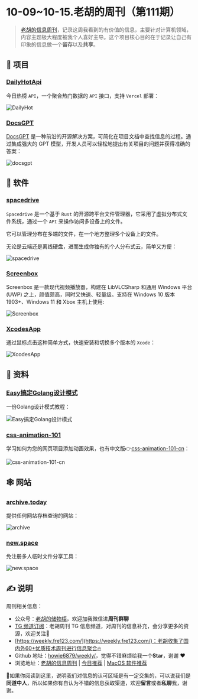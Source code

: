 # 10-09~10-15.老胡的周刊（第111期）

> [老胡的信息周刊](https://weekly.howie6879.com/)，记录这周我看到的有价值的信息，主要针对计算机领域，内容主题极大程度被我个人喜好主导。这个项目核心目的在于记录让自己有印象的信息做一个**留存**以及**共享**。

## 🎯 项目

### [DailyHotApi](https://github.com/imsyy/DailyHotApi)

今日热榜 `API`，一个聚合热门数据的 `API` 接口，支持 `Vercel` 部署：

![DailyHot](https://images-1252557999.file.myqcloud.com/uPic/DailyHot.jpg)

### [DocsGPT](https://github.com/arc53/DocsGPT)

[DocsGPT](https://github.com/arc53/DocsGPT) 是一种前沿的开源解决方案，可简化在项目文档中查找信息的过程。通过集成强大的 GPT 模型，开发人员可以轻松地提出有关项目的问题并获得准确的答案：

![docsgpt](https://images-1252557999.file.myqcloud.com/uPic/docsgpt.jpg)

## 🤖 软件

### [spacedrive](https://www.spacedrive.com/)

`Spacedrive` 是一个基于 `Rust` 的开源跨平台文件管理器，它采用了虚拟分布式文件系统，通过一个 `API` 来操作访问多设备上的文件。

它可以管理分布在多端的文件，在一个地方整理多个设备上的文件。

无论是云端还是离线硬盘，进而生成你独有的个人分布式云，简单又方便：

![spacedrive](https://images-1252557999.file.myqcloud.com/uPic/spacedrive.webp)

### [Screenbox](https://github.com/huynhsontung/Screenbox)

Screenbox 是一款现代视频播放器，构建在 LibVLCSharp 和通用 Windows 平台 (UWP) 之上，颜值颇高，同时又快速、轻量级。支持在 Windows 10 版本 1903+、Windows 11 和 Xbox 主机上使用:

![Screenbox](https://images-1252557999.file.myqcloud.com/uPic/Screenbox.jpg)

### [XcodesApp](https://github.com/XcodesOrg/XcodesApp)

通过鼠标点击这种简单方式，快速安装和切换多个版本的 `Xcode`：

![XcodesApp](https://images-1252557999.file.myqcloud.com/uPic/XcodesApp.jpg)

## 👀 资料

### [Easy搞定Golang设计模式](https://www.yuque.com/aceld/lfhu8y/rg6nsf)

一份Golang设计模式教程：

![Easy搞定Golang设计模式](https://images-1252557999.file.myqcloud.com/uPic/Easy搞定Golang设计模式.jpg)

### [css-animation-101](https://github.com/cssanimation/css-animation-101)

学习如何为您的网页项目添加动画效果，也有中文版👉[css-animation-101-cn](https://h-wakanda.github.io/css-animation-101-cn/)：

![css-animation-101-cn](https://images-1252557999.file.myqcloud.com/uPic/css-animation-101-cn.jpg)

## 🕸 网站

### [archive.today](https://archive.today/)

提供任何网站存档查询的网站：

![archive](https://images-1252557999.file.myqcloud.com/uPic/archive.jpg)

### [new.space](https://new.space/)

免注册多人临时文件分享工具：

![new.space](https://images-1252557999.file.myqcloud.com/uPic/new.space.jpg)

## ✍️ 说明

周刊相关信息：

- 公众号：[老胡的储物柜](https://images-1252557999.file.myqcloud.com/uPic/ETIbMe.jpg)，欢迎加我微信进**周刊群聊**
- [TG 频道订阅](https://t.me/howie_weekly)：老胡周刊 TG 信息频道，对周刊的信息补充，会分享更多的资源，欢迎关注👏
- [https://weekly.fre123.com/](https://weekly.fre123.com/)：老胡收集了国内外60+优质技术周刊进行信息聚合🔥
- Github 地址：[howie6879/weekly/](https://github.com/howie6879/weekly/)，觉得不错麻烦给我一个**Star**，谢谢 ❤️
- 浏览地址：[老胡的信息周刊](https://weekly.howie6879.com) | [今日推荐](https://weekly.howie6879.com/recommend/index.html) | [MacOS 软件推荐](https://weekly.howie6879.com/soft/mac.html)

🙌如果你阅读到这里，说明我们对信息的认可区域是有一定交集的，可以说我们是**同道中人**，所以如果你有自认为不错的信息获取渠道，欢迎**留言**或者**私聊**我，谢谢。
